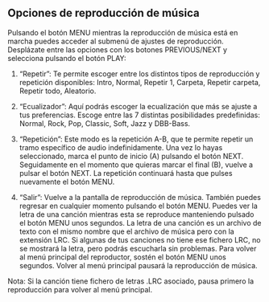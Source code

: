 ## Opciones de reproducción de música

Pulsando el botón MENU mientras la reproducción de música está en marcha puedes acceder al submenú de ajustes de reproducción.
Desplázate entre las opciones con los botones PREVIOUS/NEXT y selecciona pulsando el botón PLAY:

1. “Repetir”: Te permite escoger entre los distintos tipos de reproducción y repetición disponibles: Intro, Normal, Repetir 1, Carpeta, Repetir carpeta, Repetir todo, Aleatorio.

2. “Ecualizador”: Aquí podrás escoger la ecualización que más se ajuste a tus preferencias. Escoge entre las 7 distintas posibilidades predefinidas: Normal, Rock, Pop, Classic, Soft, Jazz y DBB-Bass.

3. “Repetición”: Este modo es la repetición A-B, que te permite repetir un tramo específico de audio indefinidamente. Una vez lo hayas seleccionado, marca el punto de inicio (A) pulsando el botón NEXT. Seguidamente en el momento que quieras marcar el final (B), vuelve a pulsar el botón NEXT. La repetición continuará hasta que pulses nuevamente el botón MENU.

4. “Salir”: Vuelve a la pantalla de reproducción de música. También puedes regresar en cualquier momento pulsando el botón MENU.
Puedes ver la letra de una canción mientras esta se reproduce manteniendo pulsado el botón MENU unos segundos. La letra de una
canción es un archivo de texto con el mismo nombre que el archivo de música pero con la extensión LRC. Si algunas de tus canciones no tiene ese fichero LRC, no se mostrará la letra, pero podrás escucharla sin problemas.
Para volver al menú principal del reproductor, sostén el botón MENU unos segundos. Volver al menú principal pausará la reproducción de música.

Nota: Si la canción tiene fichero de letras .LRC asociado, pausa primero la reproducción para volver al menú principal.
